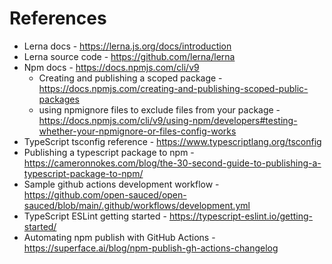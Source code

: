 # References

- Lerna docs - https://lerna.js.org/docs/introduction
- Lerna source code - https://github.com/lerna/lerna
- Npm docs - https://docs.npmjs.com/cli/v9
  - Creating and publishing a scoped package - https://docs.npmjs.com/creating-and-publishing-scoped-public-packages
  - using npmignore files to exclude files from your package - https://docs.npmjs.com/cli/v9/using-npm/developers#testing-whether-your-npmignore-or-files-config-works
- TypeScript tsconfig reference - https://www.typescriptlang.org/tsconfig
- Publishing a typescript package to npm - https://cameronnokes.com/blog/the-30-second-guide-to-publishing-a-typescript-package-to-npm/
- Sample github actions development workflow - https://github.com/open-sauced/open-sauced/blob/main/.github/workflows/development.yml
- TypeScript ESLint getting started - https://typescript-eslint.io/getting-started/
- Automating npm publish with GitHub Actions - https://superface.ai/blog/npm-publish-gh-actions-changelog
